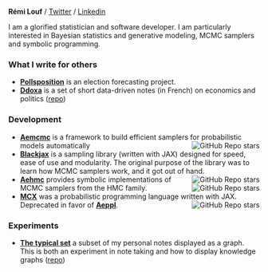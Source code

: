 **Rémi Louf** / [Twitter](https://twitter.com/remilouf) / [Linkedin](https://linkedin.com/in/remilouf)

I am a glorified statistician and software developer. I am particularly interested in Bayesian statistics and generative modeling, MCMC samplers and symbolic programming.

### What I write for others

- **[Pollsposition](https://github.com/pollsposition)** is an election forecasting project.
- **[Ddoxa](https://www.ddoxa.fr)** is a set of short data-driven notes (in French) on economics and politics ([repo](https://github.com/rlouf/ddoxa))

### Development

- **[Aemcmc](https://github.com/aesara-devs/aemcmc)** is a framework to build efficient samplers for probabilistic models automatically <img align="right" alt="GitHub Repo stars" src="https://img.shields.io/github/stars/aesara-devs/aemcmc?style=social">
- **[Blackjax](https://github.com/blackjax-devs/blackjax)** is a sampling library (written with JAX) designed for speed, ease of use and modularity. The original purpose of the library was to learn how MCMC samplers work, and it got out of hand. <img align="right" alt="GitHub Repo stars" src="https://img.shields.io/github/stars/blackjax-devs/blackjax?style=social">
- **[Aehmc](https://github.com/aesara-devs/aehmc)** provides symbolic implementations of MCMC samplers from the HMC family. <img align="right" alt="GitHub Repo stars" src="https://img.shields.io/github/stars/aesara-devs/aehmc?style=social">
- **[MCX](https://github.com/rlouf/mcx)** was a probabilistic programming language written with JAX. Deprecated in favor of **[Aeppl](https://github.com/aesara-devs/aeppl)**. <img align="right" alt="GitHub Repo stars" src="https://img.shields.io/github/stars/rlouf/mcx?style=social">

### Experiments

- **[The typical set](https://thetypicalset.com/)** a subset of my personal notes displayed as a graph. This is both an experiment in note taking and how to display knowledge graphs ([repo](https://github.com/rlouf/garden))
